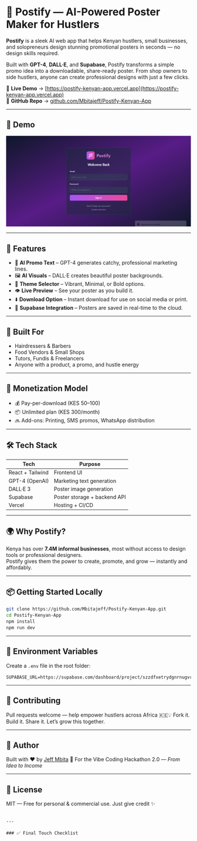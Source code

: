 
# 🎨 Postify — AI-Powered Poster Maker for Hustlers

**Postify** is a sleek AI web app that helps Kenyan hustlers, small businesses, and solopreneurs design stunning promotional posters in seconds — no design skills required.

Built with **GPT-4**, **DALL·E**, and **Supabase**, Postify transforms a simple promo idea into a downloadable, share-ready poster. From shop owners to side hustlers, anyone can create professional designs with just a few clicks.

🔗 **Live Demo** → [https://postify-kenyan-app.vercel.app](https://postify-kenyan-app.vercel.app)  
📂 **GitHub Repo** → [github.com/Mbitajeff/Postify-Kenyan-App](https://github.com/Mbitajeff/Postify-Kenyan-App)

---

## 📸 Demo

![Postify Screenshot](./homepage.png)

---

## 🚀 Features

- 📝 **AI Promo Text** – GPT-4 generates catchy, professional marketing lines.
- 🖼️ **AI Visuals** – DALL·E creates beautiful poster backgrounds.
- 🎨 **Theme Selector** – Vibrant, Minimal, or Bold options.
- 👁️ **Live Preview** – See your poster as you build it.
- ⬇️ **Download Option** – Instant download for use on social media or print.
- 💾 **Supabase Integration** – Posters are saved in real-time to the cloud.

---

## 💼 Built For

- Hairdressers & Barbers
- Food Vendors & Small Shops
- Tutors, Fundis & Freelancers
- Anyone with a product, a promo, and hustle energy

---

## 🤑 Monetization Model

- 💰 Pay-per-download (KES 50–100)
- 📦 Unlimited plan (KES 300/month)
- 🔜 Add-ons: Printing, SMS promos, WhatsApp distribution

---

## 🛠 Tech Stack

| Tech             | Purpose                        |
|------------------|--------------------------------|
| React + Tailwind | Frontend UI                    |
| GPT-4 (OpenAI)   | Marketing text generation      |
| DALL·E 3         | Poster image generation        |
| Supabase         | Poster storage + backend API   |
| Vercel           | Hosting + CI/CD                |

---

## 🌍 Why Postify?

Kenya has over **7.4M informal businesses**, most without access to design tools or professional designers.  
Postify gives them the power to create, promote, and grow — instantly and affordably.

---

## 📦 Getting Started Locally

```bash
git clone https://github.com/Mbitajeff/Postify-Kenyan-App.git
cd Postify-Kenyan-App
npm install
npm run dev
````

---

## 🧠 Environment Variables

Create a `.env` file in the root folder:

```env
SUPABASE_URL=https://supabase.com/dashboard/project/szzdfxetrydgnrnugvrh
```

---

## 🤝 Contributing

Pull requests welcome — help empower hustlers across Africa 🇰🇪💡
Fork it. Build it. Share it. Let’s grow this together.

---

## 👋 Author

Built with ❤️ by [Jeff Mbita](https://github.com/Mbitajeff)
🎯 For the Vibe Coding Hackathon 2.0 — *From Idea to Income*

---

## 📢 License

MIT — Free for personal & commercial use. Just give credit ✨

```

---

### ✅ Final Touch Checklist
